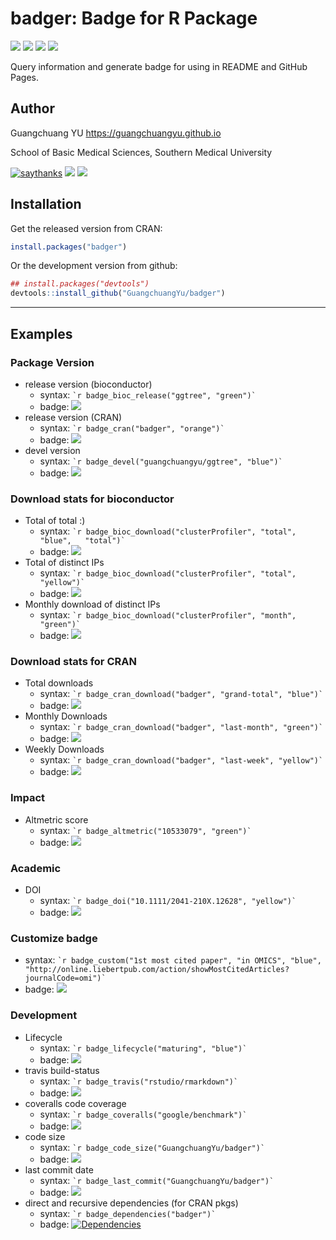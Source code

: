 <!-- README.md is generated from README.Rmd. Please edit that file -->

badger: Badge for R Package
===========================

[![](https://www.r-pkg.org/badges/version/badger?color=green)](https://cran.r-project.org/package=badger)
[![](http://cranlogs.r-pkg.org/badges/grand-total/badger?color=green)](https://cran.r-project.org/package=badger)
[![](http://cranlogs.r-pkg.org/badges/last-month/badger?color=green)](https://cran.r-project.org/package=badger)
[![](http://cranlogs.r-pkg.org/badges/last-week/badger?color=green)](https://cran.r-project.org/package=badger)

Query information and generate badge for using in README and GitHub
Pages.

Author
------

Guangchuang YU
<a href="https://guangchuangyu.github.io" class="uri">https://guangchuangyu.github.io</a>

School of Basic Medical Sciences, Southern Medical University

[![saythanks](https://img.shields.io/badge/say-thanks-ff69b4.svg)](https://saythanks.io/to/GuangchuangYu)
[![](https://img.shields.io/badge/follow%20me%20on-微信-green.svg)](https://guangchuangyu.github.io/blog_images/biobabble.jpg)
[![](https://img.shields.io/badge/打赏-支付宝/微信-green.svg)](https://guangchuangyu.github.io/blog_images/pay_qrcode.png)

Installation
------------

Get the released version from CRAN:

``` r
install.packages("badger")
```

Or the development version from github:

``` r
## install.packages("devtools")
devtools::install_github("GuangchuangYu/badger")
```

------------------------------------------------------------------------

Examples
--------

### Package Version

-   release version (bioconductor)
    -   syntax: `` `r badge_bioc_release("ggtree", "green")` ``
    -   badge:
        [![](https://img.shields.io/badge/release%20version-1.14.4-green.svg)](https://www.bioconductor.org/packages/ggtree)
-   release version (CRAN)
    -   syntax: `` `r badge_cran("badger", "orange")` ``
    -   badge:
        [![](https://www.r-pkg.org/badges/version/badger?color=orange)](https://cran.r-project.org/package=badger)
-   devel version
    -   syntax: `` `r badge_devel("guangchuangyu/ggtree", "blue")` ``
    -   badge:
        [![](https://img.shields.io/badge/devel%20version-1.15.3-blue.svg)](https://github.com/guangchuangyu/ggtree)

### Download stats for bioconductor

-   Total of total :)
    -   syntax:
        `` `r badge_bioc_download("clusterProfiler", "total", "blue",   "total")` ``
    -   badge:
        [![](https://img.shields.io/badge/download-NA/total-blue.svg)](https://bioconductor.org/packages/stats/bioc/clusterProfiler)
-   Total of distinct IPs
    -   syntax:
        `` `r badge_bioc_download("clusterProfiler", "total", "yellow")` ``
    -   badge:
        [![](https://img.shields.io/badge/download-96380/total-yellow.svg)](https://bioconductor.org/packages/stats/bioc/clusterProfiler)
-   Monthly download of distinct IPs
    -   syntax:
        `` `r badge_bioc_download("clusterProfiler", "month", "green")` ``
    -   badge:
        [![](https://img.shields.io/badge/download-4015/month-green.svg)](https://bioconductor.org/packages/stats/bioc/clusterProfiler)

### Download stats for CRAN

-   Total downloads
    -   syntax:
        `` `r badge_cran_download("badger", "grand-total", "blue")` ``
    -   badge:
        [![](http://cranlogs.r-pkg.org/badges/grand-total/badger?color=blue)](https://cran.r-project.org/package=badger)
-   Monthly Downloads
    -   syntax:
        `` `r badge_cran_download("badger", "last-month", "green")` ``
    -   badge:
        [![](http://cranlogs.r-pkg.org/badges/last-month/badger?color=green)](https://cran.r-project.org/package=badger)
-   Weekly Downloads
    -   syntax:
        `` `r badge_cran_download("badger", "last-week", "yellow")` ``
    -   badge:
        [![](http://cranlogs.r-pkg.org/badges/last-week/badger?color=yellow)](https://cran.r-project.org/package=badger)

### Impact

-   Altmetric score
    -   syntax: `` `r badge_altmetric("10533079", "green")` ``
    -   badge:
        [![](https://img.shields.io/badge/Altmetric-315-green.svg)](https://www.altmetric.com/details/10533079)

### Academic

-   DOI
    -   syntax: `` `r badge_doi("10.1111/2041-210X.12628", "yellow")` ``
    -   badge:
        [![](https://img.shields.io/badge/doi-10.1111/2041--210X.12628-yellow.svg)](https://doi.org/10.1111/2041-210X.12628)

### Customize badge

-   syntax:
    `` `r badge_custom("1st most cited paper", "in OMICS", "blue", "http://online.liebertpub.com/action/showMostCitedArticles?journalCode=omi")` ``
-   badge:
    [![](https://img.shields.io/badge/1st%20most%20cited%20paper-in%20OMICS-blue.svg)](http://online.liebertpub.com/action/showMostCitedArticles?journalCode=omi)

### Development

-   Lifecycle
    -   syntax: `` `r badge_lifecycle("maturing", "blue")` ``
    -   badge:
        [![](https://img.shields.io/badge/lifecycle-maturing-blue.svg)](https://www.tidyverse.org/lifecycle/#maturing)
-   travis build-status
    -   syntax: `` `r badge_travis("rstudio/rmarkdown")` ``
    -   badge:
        [![](https://travis-ci.org/rstudio/rmarkdown.svg?branch=master)](https://travis-ci.org/rstudio/rmarkdown)
-   coveralls code coverage
    -   syntax: `` `r badge_coveralls("google/benchmark")` ``
    -   badge:
        [![](https://coveralls.io/repos/github/google/benchmark/badge.svg?branch=master)](https://coveralls.io/repos/github/google/benchmark)
-   code size
    -   syntax: `` `r badge_code_size("GuangchuangYu/badger")` ``
    -   badge:
        [![](https://img.shields.io/github/languages/code-size/GuangchuangYu/badger.svg)](https://github.com/GuangchuangYu/badger)
-   last commit date
    -   syntax: `` `r badge_last_commit("GuangchuangYu/badger")` ``
    -   badge:
        [![](https://img.shields.io/github/last-commit/GuangchuangYu/badger.svg)](https://github.com/GuangchuangYu/badger/commits/master)
-   direct and recursive dependencies (for CRAN pkgs)
    -   syntax: `` `r badge_dependencies("badger")` ``
    -   badge:
        [![Dependencies](https://tinyverse.netlify.com/badge/badger)](https://cran.r-project.org/package=badger)

